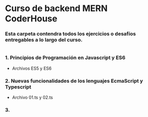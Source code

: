 # Curso de backend MERN CoderHouse

### Esta carpeta contendra todos los ejercicios o desafíos entregables a lo largo del curso.
#
### 1. Principios de Programación en Javascript y ES6
* Archivos ES5 y ES6

### 2. Nuevas funcionalidades de los lenguajes EcmaScript y Typescript
* Archivo 01.ts y 02.ts

### 3. 
